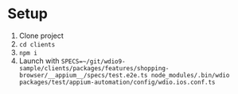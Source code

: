 # Setup

1. Clone project
2. `cd clients`
3. `npm i`
3. Launch with `SPECS=~/git/wdio9-sample/clients/packages/features/shopping-browser/__appium__/specs/test.e2e.ts node_modules/.bin/wdio packages/test/appium-automation/config/wdio.ios.conf.ts`
